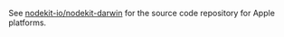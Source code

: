 See [nodekit-io/nodekit-darwin](https://github.com/nodekit-io/nodekit-darwin) for the source code repository for Apple platforms.